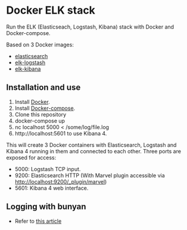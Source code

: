 # Docker ELK stack

Run the ELK (Elasticseach, Logstash, Kibana) stack with Docker and Docker-compose.

Based on 3 Docker images:

* [elasticsearch](https://github.com/docker-library/elasticsearch)
* [elk-logstash](https://github.com/jaydeep17/docker-elk-logstash)
* [elk-kibana](https://github.com/deviantony/docker-elk-kibana)

## Installation and use
1. Install [Docker](http://docker.io).
2. Install [Docker-compose](http://docs.docker.com/compose/install/).
3. Clone this repository
4. docker-compose up
5. nc localhost 5000 < /some/log/file.log
6. http://localhost:5601 to use Kibana 4.

This will create 3 Docker containers with Elasticsearch, Logstash and Kibana 4 running in them and connected to each other. Three ports are exposed for access:
* 5000: Logstash TCP input.
* 9200: Elasticsearch HTTP (With Marvel plugin accessible via [http://localhost:9200/_plugin/marvel](http://localhost:9200/_plugin/marvel))
* 5601: Kibana 4 web interface.


## Logging with bunyan

* Refer to [this article](http://www.thedreaming.org/2014/11/21/docker-logstash/#logging-with-bunyan)
